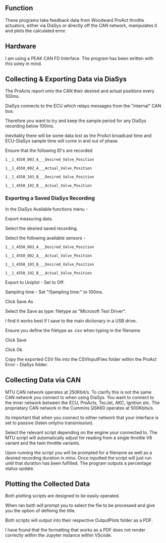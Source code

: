 ## Function

These programs take feedback data from Woodward ProAct throttle actuators, either via DiaSys or directly off the CAN network, manipulates it and plots the calculated error. 

## Hardware

I am using a PEAK CAN FD Interface. The program has been written with this soley in mind. 

## Collecting & Exporting Data via DiaSys

The ProActs report onto the CAN their desired and actual positions every 100ms. 

DiaSys connects to the ECU which relays messages from the "internal" CAN bus. 

Therefore you want to try and keep the sample period for any DiaSys recording below 100ms. 

Inevitably there will be some data lost as the ProAct broadcast time and ECU-DiaSys sample time will come in and out of phase. 

Ensure that the following ID's are recorded

```
1__1_4550_003_A___Desired_Valve_Position

1__1_4550_002_A___Actual_Valve_Position

1__1_4550_103_B___Desired_Valve_Position

1__1_4550_102_B___Actual_Valve_Position
```


### Exporting a Saved DiaSys Recording

In the DiaSys Available functions menu -

Export measuring data. 

Select the desired saved recording.

Select the following available sensors - 
```
1__1_4550_003_A___Desired_Valve_Position

1__1_4550_002_A___Actual_Valve_Position

1__1_4550_103_B___Desired_Valve_Position

1__1_4550_102_B___Actual_Valve_Position
```

Export to Uniplot - Set to Off.

Sampling time - Set "!Sampling time:" to 100ms. 

Click Save As

Select the Save as type: filetype as "Microsoft Text Driver". 

I find it works best if I save to the main dictionary in a USB drive. 

Ensure you define the filetype as .csv when typing in the filename. 

Click Save

Click Ok

Copy the exported CSV file into the CSVInputFiles folder within the ProAct Error - DiaSys folder. 

## Collecting Data via CAN

MTU CAN network operates at 250Kbit/s. To clarify this is not the same CAN network you connect to when using DiaSys. You want to connect to the inner network between the ECU, ProActs, TecJet, AKC, Ignition etc. 
The proprietary CAN network in the Cummins QSK60 operates at 500Kbits/s. 

Its important that when you connect to either network that your interface is set to passive (listen only/no transmission). 

Select the relevant script depending on the engine your connected to. The MTU script will automatically adjust for reading from a single throttle V8 variant and the twin throttle variants. 

Upon running the script you will be prompted for a filename as well as a desired recording duration in mins. Once inputted the script will just run until that duration has been fulfilled. 
The program outputs a percentage status update. 


## Plotting the Collected Data

Both plotting scripts are designed to be easily operated. 

When ran both will prompt you to select the file to be processed and give you the option of defining the title. 

Both scripts will output into their respective OutputPlots folder as a PDF. 

I have found that the formatting that works as a PDF does not render correctly within the Jupyter instance within VScode. 

